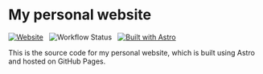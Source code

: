 # My personal website

[![Website](https://img.shields.io/badge/Website-GitHub%20Pages-blue?style=flat&logo=github&logoColor=white)](https://2h3ph3rd.github.io)
&nbsp;
![Workflow Status](https://github.com/2h3ph3rd/2h3ph3rd.github.io/actions/workflows/deploy.yml/badge.svg)
&nbsp;
[![Built with Astro](https://astro.badg.es/v2/built-with-astro/tiny.svg)](https://astro.build)

This is the source code for my personal website, which is built using Astro and hosted on GitHub Pages.
